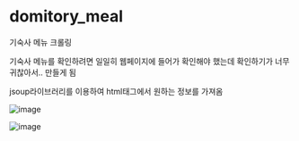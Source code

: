 # domitory_meal
기숙사 메뉴 크롤링

기숙사 메뉴를 확인하려면 일일히 웹페이지에 들어가 확인해야 했는데
확인하기가 너무 귀찮아서.. 만들게 됨

jsoup라이브러리를 이용하여 html태그에서 원하는 정보를 가져옴

![image](https://user-images.githubusercontent.com/50404123/180203844-c4fbe851-6be9-4a94-acb6-7e418bd5abb2.png)

![image](https://user-images.githubusercontent.com/50404123/180203882-f51d8ada-19a9-4403-bff5-4087a4b6a159.png)
